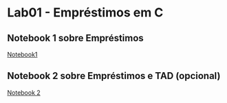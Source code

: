 # Lab01 - Empréstimos em C

## Notebook 1 sobre Empréstimos

[Notebook1](notebook/emprestimo1.ipynb)

## Notebook 2 sobre Empréstimos e TAD (opcional)

[Notebook 2](notebook/emprestimo2-tad.ipynb)

